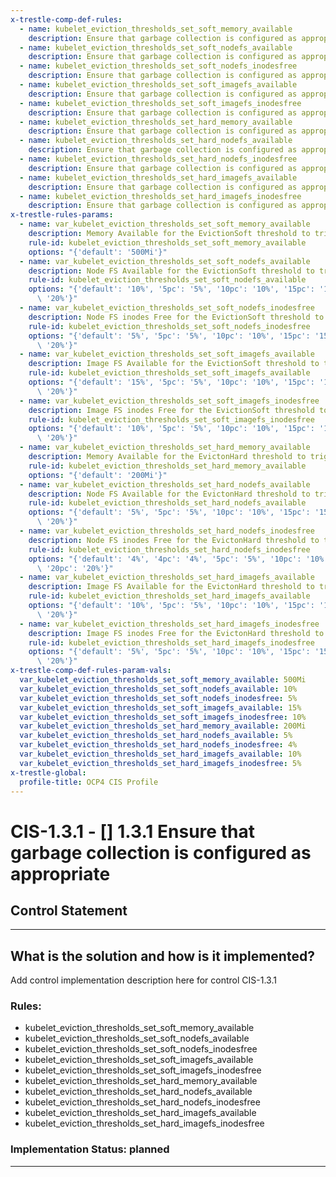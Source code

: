 ```yaml
---
x-trestle-comp-def-rules:
  - name: kubelet_eviction_thresholds_set_soft_memory_available
    description: Ensure that garbage collection is configured as appropriate
  - name: kubelet_eviction_thresholds_set_soft_nodefs_available
    description: Ensure that garbage collection is configured as appropriate
  - name: kubelet_eviction_thresholds_set_soft_nodefs_inodesfree
    description: Ensure that garbage collection is configured as appropriate
  - name: kubelet_eviction_thresholds_set_soft_imagefs_available
    description: Ensure that garbage collection is configured as appropriate
  - name: kubelet_eviction_thresholds_set_soft_imagefs_inodesfree
    description: Ensure that garbage collection is configured as appropriate
  - name: kubelet_eviction_thresholds_set_hard_memory_available
    description: Ensure that garbage collection is configured as appropriate
  - name: kubelet_eviction_thresholds_set_hard_nodefs_available
    description: Ensure that garbage collection is configured as appropriate
  - name: kubelet_eviction_thresholds_set_hard_nodefs_inodesfree
    description: Ensure that garbage collection is configured as appropriate
  - name: kubelet_eviction_thresholds_set_hard_imagefs_available
    description: Ensure that garbage collection is configured as appropriate
  - name: kubelet_eviction_thresholds_set_hard_imagefs_inodesfree
    description: Ensure that garbage collection is configured as appropriate
x-trestle-rules-params:
  - name: var_kubelet_eviction_thresholds_set_soft_memory_available
    description: Memory Available for the EvictionSoft threshold to trigger.
    rule-id: kubelet_eviction_thresholds_set_soft_memory_available
    options: "{'default': '500Mi'}"
  - name: var_kubelet_eviction_thresholds_set_soft_nodefs_available
    description: Node FS Available for the EvictionSoft threshold to trigger.
    rule-id: kubelet_eviction_thresholds_set_soft_nodefs_available
    options: "{'default': '10%', '5pc': '5%', '10pc': '10%', '15pc': '15%', '20pc':\
      \ '20%'}"
  - name: var_kubelet_eviction_thresholds_set_soft_nodefs_inodesfree
    description: Node FS inodes Free for the EvictionSoft threshold to trigger.
    rule-id: kubelet_eviction_thresholds_set_soft_nodefs_inodesfree
    options: "{'default': '5%', '5pc': '5%', '10pc': '10%', '15pc': '15%', '20pc':\
      \ '20%'}"
  - name: var_kubelet_eviction_thresholds_set_soft_imagefs_available
    description: Image FS Available for the EvictionSoft threshold to trigger.
    rule-id: kubelet_eviction_thresholds_set_soft_imagefs_available
    options: "{'default': '15%', '5pc': '5%', '10pc': '10%', '15pc': '15%', '20pc':\
      \ '20%'}"
  - name: var_kubelet_eviction_thresholds_set_soft_imagefs_inodesfree
    description: Image FS inodes Free for the EvictionSoft threshold to trigger.
    rule-id: kubelet_eviction_thresholds_set_soft_imagefs_inodesfree
    options: "{'default': '10%', '5pc': '5%', '10pc': '10%', '15pc': '15%', '20pc':\
      \ '20%'}"
  - name: var_kubelet_eviction_thresholds_set_hard_memory_available
    description: Memory Available for the EvictonHard threshold to trigger.
    rule-id: kubelet_eviction_thresholds_set_hard_memory_available
    options: "{'default': '200Mi'}"
  - name: var_kubelet_eviction_thresholds_set_hard_nodefs_available
    description: Node FS Available for the EvictonHard threshold to trigger.
    rule-id: kubelet_eviction_thresholds_set_hard_nodefs_available
    options: "{'default': '5%', '5pc': '5%', '10pc': '10%', '15pc': '15%', '20pc':\
      \ '20%'}"
  - name: var_kubelet_eviction_thresholds_set_hard_nodefs_inodesfree
    description: Node FS inodes Free for the EvictonHard threshold to trigger.
    rule-id: kubelet_eviction_thresholds_set_hard_nodefs_inodesfree
    options: "{'default': '4%', '4pc': '4%', '5pc': '5%', '10pc': '10%', '15pc': '15%',\
      \ '20pc': '20%'}"
  - name: var_kubelet_eviction_thresholds_set_hard_imagefs_available
    description: Image FS Available for the EvictonHard threshold to trigger.
    rule-id: kubelet_eviction_thresholds_set_hard_imagefs_available
    options: "{'default': '10%', '5pc': '5%', '10pc': '10%', '15pc': '15%', '20pc':\
      \ '20%'}"
  - name: var_kubelet_eviction_thresholds_set_hard_imagefs_inodesfree
    description: Image FS inodes Free for the EvictonHard threshold to trigger.
    rule-id: kubelet_eviction_thresholds_set_hard_imagefs_inodesfree
    options: "{'default': '5%', '5pc': '5%', '10pc': '10%', '15pc': '15%', '20pc':\
      \ '20%'}"
x-trestle-comp-def-rules-param-vals:
  var_kubelet_eviction_thresholds_set_soft_memory_available: 500Mi
  var_kubelet_eviction_thresholds_set_soft_nodefs_available: 10%
  var_kubelet_eviction_thresholds_set_soft_nodefs_inodesfree: 5%
  var_kubelet_eviction_thresholds_set_soft_imagefs_available: 15%
  var_kubelet_eviction_thresholds_set_soft_imagefs_inodesfree: 10%
  var_kubelet_eviction_thresholds_set_hard_memory_available: 200Mi
  var_kubelet_eviction_thresholds_set_hard_nodefs_available: 5%
  var_kubelet_eviction_thresholds_set_hard_nodefs_inodesfree: 4%
  var_kubelet_eviction_thresholds_set_hard_imagefs_available: 10%
  var_kubelet_eviction_thresholds_set_hard_imagefs_inodesfree: 5%
x-trestle-global:
  profile-title: OCP4 CIS Profile
---
```


# CIS-1.3.1 - \[\] 1.3.1 Ensure that garbage collection is configured as appropriate

## Control Statement

______________________________________________________________________

## What is the solution and how is it implemented?

<!-- For implementation status enter one of: implemented, partial, planned, alternative, not-applicable -->

<!-- Note that the list of rules under ### Rules: is read-only and changes will not be captured after assembly to JSON -->

Add control implementation description here for control CIS-1.3.1

### Rules:

  - kubelet_eviction_thresholds_set_soft_memory_available
  - kubelet_eviction_thresholds_set_soft_nodefs_available
  - kubelet_eviction_thresholds_set_soft_nodefs_inodesfree
  - kubelet_eviction_thresholds_set_soft_imagefs_available
  - kubelet_eviction_thresholds_set_soft_imagefs_inodesfree
  - kubelet_eviction_thresholds_set_hard_memory_available
  - kubelet_eviction_thresholds_set_hard_nodefs_available
  - kubelet_eviction_thresholds_set_hard_nodefs_inodesfree
  - kubelet_eviction_thresholds_set_hard_imagefs_available
  - kubelet_eviction_thresholds_set_hard_imagefs_inodesfree

### Implementation Status: planned

______________________________________________________________________
